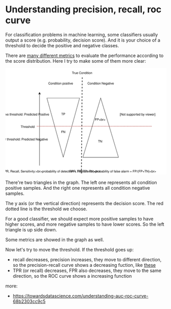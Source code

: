 # Understanding precision, recall, roc curve

For classification problems in machine learning, some classifiers usually output a score (e.g. probability, decision score). And it is your choice of a threshold to decide the positive and negative classes.

There are [many different metrics](https://en.wikipedia.org/wiki/Precision_and_recall) to evaluate the performance according to the score distribution. Here I try to make some of them more clear:

![](./assets/precision_recall.svg)

There're two triangles in the graph. The left one represents all condition positive samples. And the right one represents all condition negative samples.

The y axis (or the vertical direction) represents the decision score. The red dotted line is the threshold we choose.

For a good classifier, we should expect more positive samples to have higher scores, and more negative samples to have lower scores. So the left triangle is up side down.

Some metrics are showed in the graph as well. 

Now let's try to move the threshold. If the threshold goes up:

- recall decreases, precision increases, they move to different direction, so the precision-recall curve shows a decreasing fuction, like [these](http://scikit-learn.org/stable/auto_examples/model_selection/plot_precision_recall.html)
- TPR (or recall) decreases, FPR also decreases, they move to the same direction, so the ROC curve shows a increasing function



more:

- https://towardsdatascience.com/understanding-auc-roc-curve-68b2303cc9c5